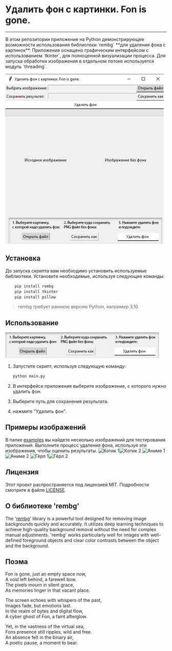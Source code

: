 # Удалить фон с картинки. Fon is gone.
<hr>
В этом репозитории приложение на Python демонстрирующее возможности использования библиотеки `rembg` **для удаления фона с картинок**. Приложение оснащено графическим интерфейсом с использованием `tkinter`, для полноценной визуализации процесса. Для запуска обработки изображения в отдельном потоке используется модуль `threading`.

![Окно программы](main.png "Основное окно")

## Установка

До запуска скрипта вам необходимо установить используемые библиотеки. Установите необходимые, используя следующие команды:

```bash
    pip install rembg
    pip install tkinter
    pip install pillow
```

> rembg требует раннюю версию Python, например 3.10

## Использование

![Использование](fixed_image.jpg "Руководство из окна программы")

1. Запустите скрипт, используя следующую команду:

   ```bash
   python main.py

2. В интерфейсе приложения выберите изображение, с которого нужно удалить фон.
3. Выберите путь для сохранения результата.
4. нажмите "Удалить фон".

## Примеры изображений

В папке [examples](examples) вы найдете несколько изображений для тестирования приложения.
Выполните процесс удаления фона, используя эти изображения, чтобы оценить результаты.
<img src="examples/1.jpg" alt="Котик 1" width="50%" /><img src="examples/1.png" alt="Котик 2" width="50%" />
<img src="examples/2.jpg" alt="Аниме 1" width="50%" /><img src="examples/2.png" alt="Аниме 2" width="50%" />
<img src="examples/3.jpg" alt="Гёрл 1" width="50%" /><img src="examples/3.png" alt="Гёрл 2" width="50%" />


## Лицензия

Этот проект распространяется под лицензией MIT. Подробности смотрите в файле [LICENSE](LICENSE).

## О библиотеке 'rembg'
The '[rembg](https://github.com/danielgatis/rembg)' library is a powerful tool designed for removing image backgrounds quickly and accurately. It utilizes deep learning techniques to achieve high-quality background removal without the need for complex manual adjustments. 'rembg' works particularly well for images with well-defined foreground objects and clear color contrasts between the object and the background.

## Поэма

Fon is gone, just an empty space now,\
A void left behind, a farewell bow.\
The pixels mourn in silent grace,\
As memories linger in that vacant place.

The screen echoes with whispers of the past,\
Images fade, but emotions last.\
In the realm of bytes and digital flow,\
A cyber ghost of Fon, a faint afterglow.

Yet, in the vastness of the virtual sea,\
Fons presence still ripples, wild and free.\
An absence felt in the binary air,\
A poetic pause, a moment to bear.